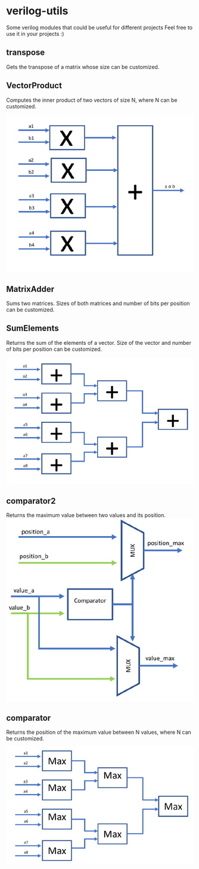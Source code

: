 # verilog-utils
Some verilog modules that could be useful for different projects
Feel free to use it in your projects :)

## transpose
Gets the transpose of a matrix whose size can be customized.



## VectorProduct
Computes the inner product of two vectors of size N, where N can be customized.


![Alt text](images/innerproduct.PNG?raw=true "Inner product of two vectors")

## MatrixAdder
Sums two matrices. Sizes of both matrices and number of bits per position can be customized.

## SumElements
Returns the sum of the elements of a vector. Size of the vector and number of bits per position can be customized.

![Alt text](images/sumofvectorvalues.PNG?raw=true "Sum of the N values")

## comparator2
Returns the maximum value between two values and its position.
![Alt text](images/comparator2.PNG?raw=true "Comparator of the 2 values")

## comparator
Returns the position of the maximum value between N values, where N can be customized.

![Alt text](images/comparator.PNG?raw=true "Comparator of the N values")

